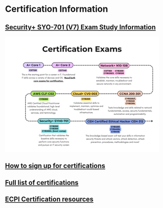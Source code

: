 # Certification Information

## [Security+ SYO-701 (V7) Exam Study Information](SecurityPlus.md)

![map of certification vs classes](CertificationClassMap.png)

## [How to sign up for certifications](signup.md)

## [Full list of certifications](https://ecpi.libguides.com/c.php?g=627710)

## [ECPI Certification resources](https://ecpi.libguides.com/CertificationsECPI)
